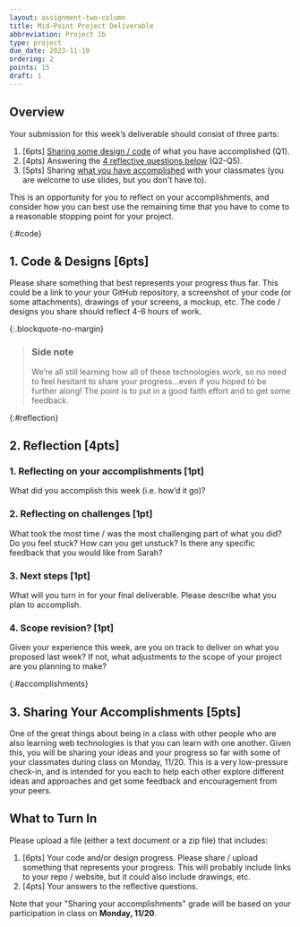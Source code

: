 ```yaml
---
layout: assignment-two-column
title: Mid-Point Project Deliverable
abbreviation: Project 1b
type: project
due_date: 2023-11-19
ordering: 2
points: 15
draft: 1
---
```



## Overview
Your submission for this week’s deliverable should consist of three parts:

1. [6pts] [Sharing some design / code](#code) of what you have accomplished (Q1).
2. [4pts] Answering the [4 reflective questions below](#reflection) (Q2-Q5).
3. [5pts] Sharing [what you have accomplished](#accomplishments) with your classmates (you are welcome to use slides, but you don't have to).

This is an opportunity for you to reflect on your accomplishments, and consider how you can best use the remaining time that you have to come to a reasonable stopping point for your project.

{:#code}
## 1. Code & Designs [6pts]
Please share something that best represents your progress thus far. This could be a link to your your GitHub repository, a screenshot of your code (or some attachments), drawings of your screens, a mockup, etc. The code / designs you share should reflect 4-6 hours of work.

{:.blockquote-no-margin}
> ### Side note
> We’re all still learning how all of these technologies work, so no need to feel hesitant to share your progress…even if you hoped to be further along! The point is to put in a good faith effort and to get some feedback.

{:#reflection}
## 2. Reflection [4pts]
### 1. Reflecting on your accomplishments [1pt]
What did you accomplish this week (i.e. how’d it go)?

### 2. Reflecting on challenges [1pt]
What took the most time / was the most challenging part of what you did? Do you feel stuck? How can you get unstuck? Is there any specific feedback that you would like from Sarah?

### 3. Next steps [1pt]
What will you turn in for your final deliverable. Please describe what you plan to accomplish.

### 4. Scope revision? [1pt]
Given your experience this week, are you on track to deliver on what you proposed last week? If not, what adjustments to the scope of your project are you planning to make?


{:#accomplishments}
## 3. Sharing Your Accomplishments [5pts]
One of the great things about being in a class with other people who are also learning web technologies is that you can learn with one another. Given this, you will be sharing your ideas and your progress so far with some of your classmates during class on Monday, 11/20. This is a very low-pressure check-in, and is intended for you each to help each other explore different ideas and approaches and get some feedback and encouragement from your peers.

## What to Turn In
Please upload a file (either a text document or a zip file) that includes:

1. [6pts] Your code and/or design progress. Please share / upload something that represents your progress. This will probably include links to your repo / website, but it could also include drawings, etc. 
1. [4pts] Your answers to the reflective questions.

Note that your "Sharing your accomplishments" grade will be based on your participation in class on **Monday, 11/20**.

